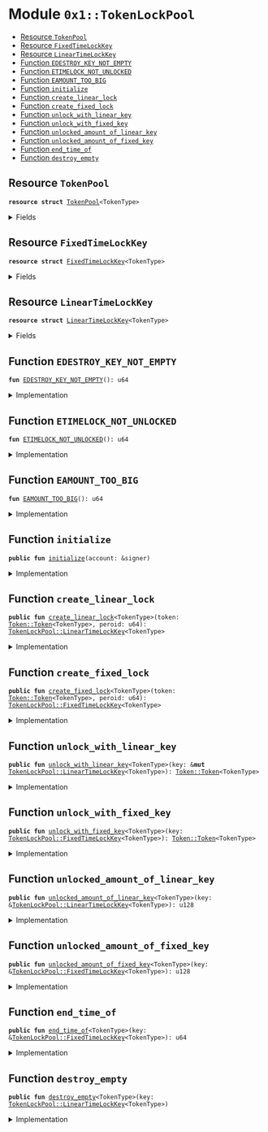 
<a name="0x1_TokenLockPool"></a>

# Module `0x1::TokenLockPool`



-  [Resource <code><a href="TokenLockPool.md#0x1_TokenLockPool_TokenPool">TokenPool</a></code>](#0x1_TokenLockPool_TokenPool)
-  [Resource <code><a href="TokenLockPool.md#0x1_TokenLockPool_FixedTimeLockKey">FixedTimeLockKey</a></code>](#0x1_TokenLockPool_FixedTimeLockKey)
-  [Resource <code><a href="TokenLockPool.md#0x1_TokenLockPool_LinearTimeLockKey">LinearTimeLockKey</a></code>](#0x1_TokenLockPool_LinearTimeLockKey)
-  [Function <code>EDESTROY_KEY_NOT_EMPTY</code>](#0x1_TokenLockPool_EDESTROY_KEY_NOT_EMPTY)
-  [Function <code>ETIMELOCK_NOT_UNLOCKED</code>](#0x1_TokenLockPool_ETIMELOCK_NOT_UNLOCKED)
-  [Function <code>EAMOUNT_TOO_BIG</code>](#0x1_TokenLockPool_EAMOUNT_TOO_BIG)
-  [Function <code>initialize</code>](#0x1_TokenLockPool_initialize)
-  [Function <code>create_linear_lock</code>](#0x1_TokenLockPool_create_linear_lock)
-  [Function <code>create_fixed_lock</code>](#0x1_TokenLockPool_create_fixed_lock)
-  [Function <code>unlock_with_linear_key</code>](#0x1_TokenLockPool_unlock_with_linear_key)
-  [Function <code>unlock_with_fixed_key</code>](#0x1_TokenLockPool_unlock_with_fixed_key)
-  [Function <code>unlocked_amount_of_linear_key</code>](#0x1_TokenLockPool_unlocked_amount_of_linear_key)
-  [Function <code>unlocked_amount_of_fixed_key</code>](#0x1_TokenLockPool_unlocked_amount_of_fixed_key)
-  [Function <code>end_time_of</code>](#0x1_TokenLockPool_end_time_of)
-  [Function <code>destroy_empty</code>](#0x1_TokenLockPool_destroy_empty)


<a name="0x1_TokenLockPool_TokenPool"></a>

## Resource `TokenPool`



<pre><code><b>resource</b> <b>struct</b> <a href="TokenLockPool.md#0x1_TokenLockPool_TokenPool">TokenPool</a>&lt;TokenType&gt;
</code></pre>



<details>
<summary>Fields</summary>


<dl>
<dt>
<code>token: <a href="Token.md#0x1_Token_Token">Token::Token</a>&lt;TokenType&gt;</code>
</dt>
<dd>

</dd>
</dl>


</details>

<a name="0x1_TokenLockPool_FixedTimeLockKey"></a>

## Resource `FixedTimeLockKey`



<pre><code><b>resource</b> <b>struct</b> <a href="TokenLockPool.md#0x1_TokenLockPool_FixedTimeLockKey">FixedTimeLockKey</a>&lt;TokenType&gt;
</code></pre>



<details>
<summary>Fields</summary>


<dl>
<dt>
<code>total: u128</code>
</dt>
<dd>

</dd>
<dt>
<code>end_time: u64</code>
</dt>
<dd>

</dd>
</dl>


</details>

<a name="0x1_TokenLockPool_LinearTimeLockKey"></a>

## Resource `LinearTimeLockKey`



<pre><code><b>resource</b> <b>struct</b> <a href="TokenLockPool.md#0x1_TokenLockPool_LinearTimeLockKey">LinearTimeLockKey</a>&lt;TokenType&gt;
</code></pre>



<details>
<summary>Fields</summary>


<dl>
<dt>
<code>total: u128</code>
</dt>
<dd>

</dd>
<dt>
<code>taked: u128</code>
</dt>
<dd>

</dd>
<dt>
<code>start_time: u64</code>
</dt>
<dd>

</dd>
<dt>
<code>peroid: u64</code>
</dt>
<dd>

</dd>
</dl>


</details>

<a name="0x1_TokenLockPool_EDESTROY_KEY_NOT_EMPTY"></a>

## Function `EDESTROY_KEY_NOT_EMPTY`



<pre><code><b>fun</b> <a href="TokenLockPool.md#0x1_TokenLockPool_EDESTROY_KEY_NOT_EMPTY">EDESTROY_KEY_NOT_EMPTY</a>(): u64
</code></pre>



<details>
<summary>Implementation</summary>


<pre><code><b>fun</b> <a href="TokenLockPool.md#0x1_TokenLockPool_EDESTROY_KEY_NOT_EMPTY">EDESTROY_KEY_NOT_EMPTY</a>(): u64 {
    <a href="Errors.md#0x1_Errors_ECODE_BASE">Errors::ECODE_BASE</a>() + 1
}
</code></pre>



</details>

<a name="0x1_TokenLockPool_ETIMELOCK_NOT_UNLOCKED"></a>

## Function `ETIMELOCK_NOT_UNLOCKED`



<pre><code><b>fun</b> <a href="TokenLockPool.md#0x1_TokenLockPool_ETIMELOCK_NOT_UNLOCKED">ETIMELOCK_NOT_UNLOCKED</a>(): u64
</code></pre>



<details>
<summary>Implementation</summary>


<pre><code><b>fun</b> <a href="TokenLockPool.md#0x1_TokenLockPool_ETIMELOCK_NOT_UNLOCKED">ETIMELOCK_NOT_UNLOCKED</a>(): u64 {
    <a href="Errors.md#0x1_Errors_ECODE_BASE">Errors::ECODE_BASE</a>() + 2
}
</code></pre>



</details>

<a name="0x1_TokenLockPool_EAMOUNT_TOO_BIG"></a>

## Function `EAMOUNT_TOO_BIG`



<pre><code><b>fun</b> <a href="TokenLockPool.md#0x1_TokenLockPool_EAMOUNT_TOO_BIG">EAMOUNT_TOO_BIG</a>(): u64
</code></pre>



<details>
<summary>Implementation</summary>


<pre><code><b>fun</b> <a href="TokenLockPool.md#0x1_TokenLockPool_EAMOUNT_TOO_BIG">EAMOUNT_TOO_BIG</a>(): u64 {
    <a href="Errors.md#0x1_Errors_ECODE_BASE">Errors::ECODE_BASE</a>() + 3
}
</code></pre>



</details>

<a name="0x1_TokenLockPool_initialize"></a>

## Function `initialize`



<pre><code><b>public</b> <b>fun</b> <a href="TokenLockPool.md#0x1_TokenLockPool_initialize">initialize</a>(account: &signer)
</code></pre>



<details>
<summary>Implementation</summary>


<pre><code><b>public</b> <b>fun</b> <a href="TokenLockPool.md#0x1_TokenLockPool_initialize">initialize</a>(account: &signer) {
    <b>assert</b>(<a href="Timestamp.md#0x1_Timestamp_is_genesis">Timestamp::is_genesis</a>(), <a href="Errors.md#0x1_Errors_invalid_state">Errors::invalid_state</a>(<a href="Errors.md#0x1_Errors_ENOT_GENESIS">Errors::ENOT_GENESIS</a>()));
    <b>assert</b>(<a href="Signer.md#0x1_Signer_address_of">Signer::address_of</a>(account) == <a href="CoreAddresses.md#0x1_CoreAddresses_GENESIS_ADDRESS">CoreAddresses::GENESIS_ADDRESS</a>(), <a href="Errors.md#0x1_Errors_requires_address">Errors::requires_address</a>(<a href="Errors.md#0x1_Errors_ENOT_GENESIS_ACCOUNT">Errors::ENOT_GENESIS_ACCOUNT</a>()));
    <b>let</b> token_pool = <a href="TokenLockPool.md#0x1_TokenLockPool_TokenPool">TokenPool</a>&lt;<a href="STC.md#0x1_STC">STC</a>&gt; { token: <a href="Token.md#0x1_Token_zero">Token::zero</a>() };
    move_to(account, token_pool);
    //TODO how <b>to</b> init other token's pool.
}
</code></pre>



</details>

<a name="0x1_TokenLockPool_create_linear_lock"></a>

## Function `create_linear_lock`



<pre><code><b>public</b> <b>fun</b> <a href="TokenLockPool.md#0x1_TokenLockPool_create_linear_lock">create_linear_lock</a>&lt;TokenType&gt;(token: <a href="Token.md#0x1_Token_Token">Token::Token</a>&lt;TokenType&gt;, peroid: u64): <a href="TokenLockPool.md#0x1_TokenLockPool_LinearTimeLockKey">TokenLockPool::LinearTimeLockKey</a>&lt;TokenType&gt;
</code></pre>



<details>
<summary>Implementation</summary>


<pre><code><b>public</b> <b>fun</b> <a href="TokenLockPool.md#0x1_TokenLockPool_create_linear_lock">create_linear_lock</a>&lt;TokenType&gt;(token: <a href="Token.md#0x1_Token">Token</a>&lt;TokenType&gt;, peroid: u64): <a href="TokenLockPool.md#0x1_TokenLockPool_LinearTimeLockKey">LinearTimeLockKey</a>&lt;TokenType&gt; <b>acquires</b> <a href="TokenLockPool.md#0x1_TokenLockPool_TokenPool">TokenPool</a> {
    <b>assert</b>(peroid &gt; 0, <a href="Errors.md#0x1_Errors_invalid_argument">Errors::invalid_argument</a>(<a href="Errors.md#0x1_Errors_EINVALID_ARGUMENT">Errors::EINVALID_ARGUMENT</a>()));
    <b>let</b> start_time = <a href="Timestamp.md#0x1_Timestamp_now_seconds">Timestamp::now_seconds</a>();
    <b>let</b> total = <a href="Token.md#0x1_Token_value">Token::value</a>(&token);
    <b>let</b> token_pool = borrow_global_mut&lt;<a href="TokenLockPool.md#0x1_TokenLockPool_TokenPool">TokenPool</a>&lt;TokenType&gt;&gt;(<a href="CoreAddresses.md#0x1_CoreAddresses_GENESIS_ADDRESS">CoreAddresses::GENESIS_ADDRESS</a>());
    <a href="Token.md#0x1_Token_deposit">Token::deposit</a>(&<b>mut</b> token_pool.token, token);
    <a href="TokenLockPool.md#0x1_TokenLockPool_LinearTimeLockKey">LinearTimeLockKey</a>&lt;TokenType&gt; {
        total,
        taked: 0,
        start_time,
        peroid
    }
}
</code></pre>



</details>

<a name="0x1_TokenLockPool_create_fixed_lock"></a>

## Function `create_fixed_lock`



<pre><code><b>public</b> <b>fun</b> <a href="TokenLockPool.md#0x1_TokenLockPool_create_fixed_lock">create_fixed_lock</a>&lt;TokenType&gt;(token: <a href="Token.md#0x1_Token_Token">Token::Token</a>&lt;TokenType&gt;, peroid: u64): <a href="TokenLockPool.md#0x1_TokenLockPool_FixedTimeLockKey">TokenLockPool::FixedTimeLockKey</a>&lt;TokenType&gt;
</code></pre>



<details>
<summary>Implementation</summary>


<pre><code><b>public</b> <b>fun</b> <a href="TokenLockPool.md#0x1_TokenLockPool_create_fixed_lock">create_fixed_lock</a>&lt;TokenType&gt;(token: <a href="Token.md#0x1_Token">Token</a>&lt;TokenType&gt;, peroid: u64): <a href="TokenLockPool.md#0x1_TokenLockPool_FixedTimeLockKey">FixedTimeLockKey</a>&lt;TokenType&gt; <b>acquires</b> <a href="TokenLockPool.md#0x1_TokenLockPool_TokenPool">TokenPool</a> {
    <b>assert</b>(peroid &gt; 0, <a href="Errors.md#0x1_Errors_invalid_argument">Errors::invalid_argument</a>(<a href="Errors.md#0x1_Errors_EINVALID_ARGUMENT">Errors::EINVALID_ARGUMENT</a>()));
    <b>let</b> now = <a href="Timestamp.md#0x1_Timestamp_now_seconds">Timestamp::now_seconds</a>();
    <b>let</b> total = <a href="Token.md#0x1_Token_value">Token::value</a>(&token);
    <b>let</b> end_time = now + peroid;
    <b>let</b> token_pool = borrow_global_mut&lt;<a href="TokenLockPool.md#0x1_TokenLockPool_TokenPool">TokenPool</a>&lt;TokenType&gt;&gt;(<a href="CoreAddresses.md#0x1_CoreAddresses_GENESIS_ADDRESS">CoreAddresses::GENESIS_ADDRESS</a>());
    <a href="Token.md#0x1_Token_deposit">Token::deposit</a>(&<b>mut</b> token_pool.token, token);
    <a href="TokenLockPool.md#0x1_TokenLockPool_FixedTimeLockKey">FixedTimeLockKey</a>&lt;TokenType&gt; {
        total,
        end_time,
    }
}
</code></pre>



</details>

<a name="0x1_TokenLockPool_unlock_with_linear_key"></a>

## Function `unlock_with_linear_key`



<pre><code><b>public</b> <b>fun</b> <a href="TokenLockPool.md#0x1_TokenLockPool_unlock_with_linear_key">unlock_with_linear_key</a>&lt;TokenType&gt;(key: &<b>mut</b> <a href="TokenLockPool.md#0x1_TokenLockPool_LinearTimeLockKey">TokenLockPool::LinearTimeLockKey</a>&lt;TokenType&gt;): <a href="Token.md#0x1_Token_Token">Token::Token</a>&lt;TokenType&gt;
</code></pre>



<details>
<summary>Implementation</summary>


<pre><code><b>public</b> <b>fun</b> <a href="TokenLockPool.md#0x1_TokenLockPool_unlock_with_linear_key">unlock_with_linear_key</a>&lt;TokenType&gt;(key: &<b>mut</b> <a href="TokenLockPool.md#0x1_TokenLockPool_LinearTimeLockKey">LinearTimeLockKey</a>&lt;TokenType&gt;): <a href="Token.md#0x1_Token">Token</a>&lt;TokenType&gt; <b>acquires</b> <a href="TokenLockPool.md#0x1_TokenLockPool_TokenPool">TokenPool</a> {
    <b>let</b> amount = <a href="TokenLockPool.md#0x1_TokenLockPool_unlocked_amount_of_linear_key">unlocked_amount_of_linear_key</a>(key);
    <b>assert</b>(amount &gt; 0, <a href="Errors.md#0x1_Errors_invalid_state">Errors::invalid_state</a>(<a href="TokenLockPool.md#0x1_TokenLockPool_ETIMELOCK_NOT_UNLOCKED">ETIMELOCK_NOT_UNLOCKED</a>()));
    <b>let</b> token_pool = borrow_global_mut&lt;<a href="TokenLockPool.md#0x1_TokenLockPool_TokenPool">TokenPool</a>&lt;TokenType&gt;&gt;(<a href="CoreAddresses.md#0x1_CoreAddresses_GENESIS_ADDRESS">CoreAddresses::GENESIS_ADDRESS</a>());
    <b>let</b> token = <a href="Token.md#0x1_Token_withdraw">Token::withdraw</a>(&<b>mut</b> token_pool.token, amount);
    key.taked = key.taked + amount;
    token
}
</code></pre>



</details>

<a name="0x1_TokenLockPool_unlock_with_fixed_key"></a>

## Function `unlock_with_fixed_key`



<pre><code><b>public</b> <b>fun</b> <a href="TokenLockPool.md#0x1_TokenLockPool_unlock_with_fixed_key">unlock_with_fixed_key</a>&lt;TokenType&gt;(key: <a href="TokenLockPool.md#0x1_TokenLockPool_FixedTimeLockKey">TokenLockPool::FixedTimeLockKey</a>&lt;TokenType&gt;): <a href="Token.md#0x1_Token_Token">Token::Token</a>&lt;TokenType&gt;
</code></pre>



<details>
<summary>Implementation</summary>


<pre><code><b>public</b> <b>fun</b> <a href="TokenLockPool.md#0x1_TokenLockPool_unlock_with_fixed_key">unlock_with_fixed_key</a>&lt;TokenType&gt;(key: <a href="TokenLockPool.md#0x1_TokenLockPool_FixedTimeLockKey">FixedTimeLockKey</a>&lt;TokenType&gt;): <a href="Token.md#0x1_Token">Token</a>&lt;TokenType&gt;  <b>acquires</b> <a href="TokenLockPool.md#0x1_TokenLockPool_TokenPool">TokenPool</a> {
    <b>let</b> amount = <a href="TokenLockPool.md#0x1_TokenLockPool_unlocked_amount_of_fixed_key">unlocked_amount_of_fixed_key</a>(&key);
    <b>assert</b>(amount &gt; 0, <a href="Errors.md#0x1_Errors_invalid_state">Errors::invalid_state</a>(<a href="TokenLockPool.md#0x1_TokenLockPool_ETIMELOCK_NOT_UNLOCKED">ETIMELOCK_NOT_UNLOCKED</a>()));
    <b>let</b> token_pool = borrow_global_mut&lt;<a href="TokenLockPool.md#0x1_TokenLockPool_TokenPool">TokenPool</a>&lt;TokenType&gt;&gt;(<a href="CoreAddresses.md#0x1_CoreAddresses_GENESIS_ADDRESS">CoreAddresses::GENESIS_ADDRESS</a>());
    <b>let</b> token = <a href="Token.md#0x1_Token_withdraw">Token::withdraw</a>(&<b>mut</b> token_pool.token, key.total);
    <b>let</b> <a href="TokenLockPool.md#0x1_TokenLockPool_FixedTimeLockKey">FixedTimeLockKey</a> { total: _, end_time: _ } = key;
    token
}
</code></pre>



</details>

<a name="0x1_TokenLockPool_unlocked_amount_of_linear_key"></a>

## Function `unlocked_amount_of_linear_key`



<pre><code><b>public</b> <b>fun</b> <a href="TokenLockPool.md#0x1_TokenLockPool_unlocked_amount_of_linear_key">unlocked_amount_of_linear_key</a>&lt;TokenType&gt;(key: &<a href="TokenLockPool.md#0x1_TokenLockPool_LinearTimeLockKey">TokenLockPool::LinearTimeLockKey</a>&lt;TokenType&gt;): u128
</code></pre>



<details>
<summary>Implementation</summary>


<pre><code><b>public</b> <b>fun</b> <a href="TokenLockPool.md#0x1_TokenLockPool_unlocked_amount_of_linear_key">unlocked_amount_of_linear_key</a>&lt;TokenType&gt;(key: &<a href="TokenLockPool.md#0x1_TokenLockPool_LinearTimeLockKey">LinearTimeLockKey</a>&lt;TokenType&gt;): u128 {
    <b>let</b> now = <a href="Timestamp.md#0x1_Timestamp_now_seconds">Timestamp::now_seconds</a>();
    <b>let</b> elapsed_time = now - key.start_time;
    <b>if</b> (elapsed_time &gt;= key.peroid) {
        key.total - key.taked
    }<b>else</b> {
        <a href="Math.md#0x1_Math_mul_div">Math::mul_div</a>(key.total, (elapsed_time <b>as</b> u128), (key.peroid <b>as</b> u128)) - key.taked
    }
}
</code></pre>



</details>

<a name="0x1_TokenLockPool_unlocked_amount_of_fixed_key"></a>

## Function `unlocked_amount_of_fixed_key`



<pre><code><b>public</b> <b>fun</b> <a href="TokenLockPool.md#0x1_TokenLockPool_unlocked_amount_of_fixed_key">unlocked_amount_of_fixed_key</a>&lt;TokenType&gt;(key: &<a href="TokenLockPool.md#0x1_TokenLockPool_FixedTimeLockKey">TokenLockPool::FixedTimeLockKey</a>&lt;TokenType&gt;): u128
</code></pre>



<details>
<summary>Implementation</summary>


<pre><code><b>public</b> <b>fun</b> <a href="TokenLockPool.md#0x1_TokenLockPool_unlocked_amount_of_fixed_key">unlocked_amount_of_fixed_key</a>&lt;TokenType&gt;(key: &<a href="TokenLockPool.md#0x1_TokenLockPool_FixedTimeLockKey">FixedTimeLockKey</a>&lt;TokenType&gt;): u128 {
    <b>let</b> now = <a href="Timestamp.md#0x1_Timestamp_now_seconds">Timestamp::now_seconds</a>();
    <b>if</b> (now &gt;= key.end_time) {
        key.total
    }<b>else</b>{
        0
    }
}
</code></pre>



</details>

<a name="0x1_TokenLockPool_end_time_of"></a>

## Function `end_time_of`



<pre><code><b>public</b> <b>fun</b> <a href="TokenLockPool.md#0x1_TokenLockPool_end_time_of">end_time_of</a>&lt;TokenType&gt;(key: &<a href="TokenLockPool.md#0x1_TokenLockPool_FixedTimeLockKey">TokenLockPool::FixedTimeLockKey</a>&lt;TokenType&gt;): u64
</code></pre>



<details>
<summary>Implementation</summary>


<pre><code><b>public</b> <b>fun</b> <a href="TokenLockPool.md#0x1_TokenLockPool_end_time_of">end_time_of</a>&lt;TokenType&gt;(key: &<a href="TokenLockPool.md#0x1_TokenLockPool_FixedTimeLockKey">FixedTimeLockKey</a>&lt;TokenType&gt;): u64 {
    key.end_time
}
</code></pre>



</details>

<a name="0x1_TokenLockPool_destroy_empty"></a>

## Function `destroy_empty`



<pre><code><b>public</b> <b>fun</b> <a href="TokenLockPool.md#0x1_TokenLockPool_destroy_empty">destroy_empty</a>&lt;TokenType&gt;(key: <a href="TokenLockPool.md#0x1_TokenLockPool_LinearTimeLockKey">TokenLockPool::LinearTimeLockKey</a>&lt;TokenType&gt;)
</code></pre>



<details>
<summary>Implementation</summary>


<pre><code><b>public</b> <b>fun</b> <a href="TokenLockPool.md#0x1_TokenLockPool_destroy_empty">destroy_empty</a>&lt;TokenType&gt;(key: <a href="TokenLockPool.md#0x1_TokenLockPool_LinearTimeLockKey">LinearTimeLockKey</a>&lt;TokenType&gt;) {
    <b>let</b> <a href="TokenLockPool.md#0x1_TokenLockPool_LinearTimeLockKey">LinearTimeLockKey</a>&lt;TokenType&gt; { total, taked, start_time: _, peroid: _ } = key;
    <b>assert</b>(total == taked, <a href="Errors.md#0x1_Errors_invalid_state">Errors::invalid_state</a>(<a href="TokenLockPool.md#0x1_TokenLockPool_EDESTROY_KEY_NOT_EMPTY">EDESTROY_KEY_NOT_EMPTY</a>()));
}
</code></pre>



</details>
